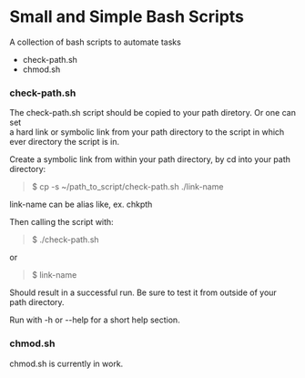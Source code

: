 # Small and Simple Bash Scripts

A collection of bash scripts to automate tasks<br>

+ check-path.sh
+ chmod.sh


### check-path.sh

The check-path.sh script should be copied to your path diretory. Or one can set<br>
a hard link or symbolic link from your path directory to the script in which<br>
ever directory the script is in.<br>

Create a symbolic link from within your path directory, by cd into your path<br>
directory:

> $ cp -s ~/path_to_script/check-path.sh ./link-name

link-name can be alias like, ex. chkpth

Then calling the script with:

> $ ./check-path.sh

or

> $ link-name

Should result in a successful run. Be sure to test it from outside of your<br>
path directory.<br>

Run with -h or --help for a short help section.<br>

### chmod.sh

chmod.sh is currently in work.<br>

